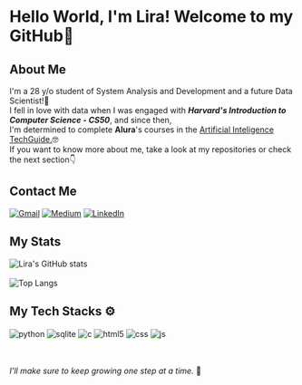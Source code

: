 # Hello World, I'm Lira! Welcome to my GitHub👋

## About Me
I'm a 28 y/o student of System Analysis and Development and a future Data Scientist!🚀 <br/>
I fell in love with data when I was engaged with ***Harvard's Introduction to Computer Science - CS50***, and since then, <br/>
I'm determined to complete **Alura**'s courses in the [Artificial Inteligence TechGuide.](https://techguide.sh/pt-BR/path/inteligencia-artificial/)🤓<br/>
If you want to know more about me, take a look at my repositories or check the next section👇

## Contact Me
[![Gmail](https://img.shields.io/badge/Gmail-D14836?style=for-the-badge&logo=mliradacosta@gmail.com&logoColor=white)](mliradacosta@gmail.com)
[![Medium](https://img.shields.io/badge/Medium-12100E?style=for-the-badge&logo=medium.com/@mliradacosta&logoColor=white)](https://medium.com/@mliradacosta)
[![LinkedIn](https://img.shields.io/badge/LinkedIn-0077B5?style=for-the-badge&logo=linkedin.com/in/lirapro/&logoColor=white)](https://www.linkedin.com/in/lirapro/)
<br/>


## My Stats
![Lira's GitHub stats](https://github-readme-stats.vercel.app/api?username=Mlira05&show_icons=true&theme=radical) 
<br/>
<br/>
![Top Langs](https://github-readme-stats.vercel.app/api/top-langs/?username=Mlira05&hide_progress=true)
<br/>
## My Tech Stacks ⚙️

<div style="display: inline_block">
  <img align="center" alt="python" src="https://img.shields.io/badge/Python-14354C?style=for-the-badge&logo=python&logoColor=white" />
  <img align="center" alt="sqlite" src="https://img.shields.io/badge/SQLite-07405E?style=for-the-badge&logo=sqlite&logoColor=white" />
  <img align="center" alt="c" src="https://img.shields.io/badge/C-00599C?style=for-the-badge&logo=c&logoColor=white" />
  <img align="center" alt="html5" src="https://img.shields.io/badge/HTML5-E34F26?style=for-the-badge&logo=html5&logoColor=white" />
  <img align="center" alt="css" src="https://img.shields.io/badge/CSS3-1572B6?style=for-the-badge&logo=css3&logoColor=white" />
  <img align="center" alt="js" src="https://img.shields.io/badge/JavaScript-F7DF1E?style=for-the-badge&logo=javascript&logoColor=black" />
</div><br/>
<br/>

*I'll make sure to keep growing one step at a time.* 🙏
